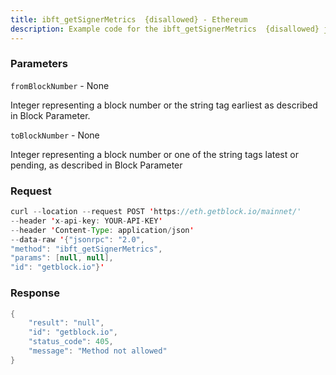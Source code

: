 ```yaml
---
title: ibft_getSignerMetrics  {disallowed} - Ethereum
description: Example code for the ibft_getSignerMetrics  {disallowed} json-rpc method. Сomplete guide on how to use ibft_getSignerMetrics  {disallowed} json-rpc in GetBlock.io Web3 documentation.
---
```


### Parameters


`fromBlockNumber` - None

Integer representing a block number or the string tag earliest as
described in Block Parameter.

`toBlockNumber` - None

Integer representing a block number or one of the string tags latest or
pending, as described in Block Parameter

### Request

``` java
curl --location --request POST 'https://eth.getblock.io/mainnet/' 
--header 'x-api-key: YOUR-API-KEY' 
--header 'Content-Type: application/json' 
--data-raw '{"jsonrpc": "2.0",
"method": "ibft_getSignerMetrics",
"params": [null, null],
"id": "getblock.io"}'
```

###  Response

``` java
{
    "result": "null",
    "id": "getblock.io",
    "status_code": 405,
    "message": "Method not allowed"
}
```

